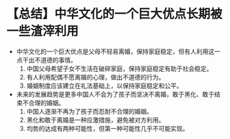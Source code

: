# 【总结】中华文化的一个巨大优点长期被一些渣滓利用

-   中华文化的一个巨大优点是父母不轻易离婚，保持家庭稳定，但有人利用这一点干出不道德的事情。
    1.  中国父母希望子女不生活在破碎家庭，保持家庭稳定有助于社会稳定。
    2.  有人利用配偶不愿离婚的心理，做出不道德的行为。
    3.  婚姻制度应该建立在礼法基础上，以保持家庭稳定和公平。
-   未来的发展趋势是更多中国人不会为了孩子而坚决不离婚，敢于黑化、敢于结束不合理的婚姻。
    1.  中国人逐渐不再为了孩子而忍耐不合理的婚姻。
    2.  黑化和敢于离婚是一种应激措施，避免被对方利用。
    3.  均势的达成有两种可能性，但第一种可能性几乎不可能实现。